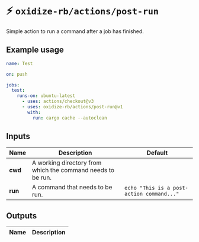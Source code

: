# ⚡️ `oxidize-rb/actions/post-run`

Simple action to run a command after a job has finished.

## Example usage

```yaml
name: Test

on: push

jobs:
  test:
    runs-on: ubuntu-latest
      - uses: actions/checkout@v3
      - uses: oxidize-rb/actions/post-run@v1
        with:
          run: cargo cache --autoclean
```

## Inputs

<!-- inputs -->

| Name    | Description                                                 | Default                                   |
| ------- | ----------------------------------------------------------- | ----------------------------------------- |
| **cwd** | A working directory from which the command needs to be run. |                                           |
| **run** | A command that needs to be run.                             | `echo "This is a post-action command..."` |

<!-- /inputs -->

## Outputs

<!-- outputs -->

| Name | Description |
| ---- | ----------- |

<!-- /outputs -->
